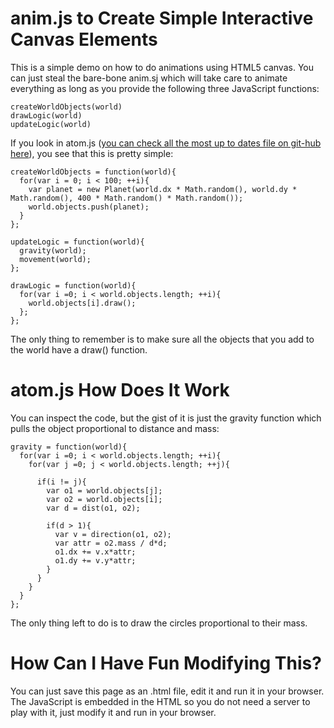 
# anim.js to Create Simple Interactive Canvas Elements

This is a simple demo on how to do animations using HTML5 canvas. You can just steal the bare-bone anim.sj which will take care to animate everything as long as you provide the following three JavaScript functions:

    createWorldObjects(world)
    drawLogic(world)
    updateLogic(world)

If you look in atom.js ([you can check all the most up to dates file on git-hub here](https://github.com/grokit/website_grokit_ca/blob/master/articles/web/HTMLCanvasAnimationAtoms)), you see that this is pretty simple:

    createWorldObjects = function(world){
      for(var i = 0; i < 100; ++i){
        var planet = new Planet(world.dx * Math.random(), world.dy * Math.random(), 400 * Math.random() * Math.random());
        world.objects.push(planet);
      }
    };

    updateLogic = function(world){
      gravity(world);
      movement(world);
    };

    drawLogic = function(world){
      for(var i =0; i < world.objects.length; ++i){
        world.objects[i].draw();
      };
    };

The only thing to remember is to make sure all the objects that you add to the world have a draw() function.

# atom.js How Does It Work

You can inspect the code, but the gist of it is just the gravity function which pulls the object proportional to distance and mass:

    gravity = function(world){
      for(var i =0; i < world.objects.length; ++i){
        for(var j =0; j < world.objects.length; ++j){

          if(i != j){
            var o1 = world.objects[j];
            var o2 = world.objects[i];
            var d = dist(o1, o2);

            if(d > 1){
              var v = direction(o1, o2);
              var attr = o2.mass / d*d;
              o1.dx += v.x*attr;
              o1.dy += v.y*attr;
            }
          }
        }
      }
    };

The only thing left to do is to draw the circles proportional to their mass.

# How Can I Have Fun Modifying This?

You can just save this page as an .html file, edit it and run it in your browser. The JavaScript is embedded in the HTML so you do not need a server to play with it, just modify it and run in your browser.
